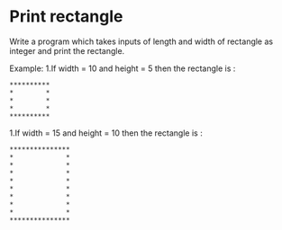 # Print rectangle

Write a program which takes inputs of length and width of rectangle as integer and print the rectangle.

Example:
1.If width = 10 and height = 5 then the rectangle is :
```
**********
*        *
*        *
*        *
**********
```

1.If width = 15 and height = 10 then the rectangle is :
```
***************
*             *
*             *
*             *
*             *
*             *
*             *
*             *
*             *
***************
```
